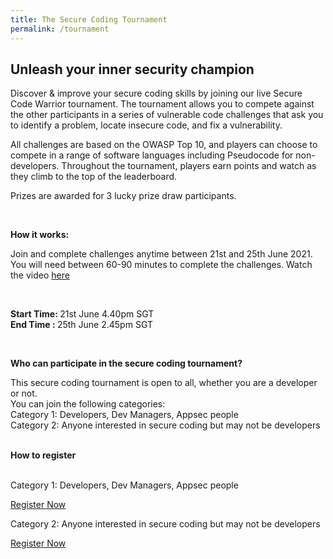 ```yaml
---
title: The Secure Coding Tournament
permalink: /tournament
---
```


<h2>Unleash your inner security champion</h2>
<p>Discover & improve your secure coding skills by joining our live Secure Code Warrior tournament. The tournament allows you to compete against the other participants in a series of vulnerable code challenges that ask you to identify a problem, locate insecure code, and fix a vulnerability.</p>
<p>All challenges are based on the OWASP Top 10, and players can choose to compete in a range of software languages including Pseudocode for non-developers. Throughout the tournament, players earn points and watch as they climb to the top of the leaderboard. </p>
<p>Prizes are awarded for 3 lucky prize draw participants. </p><br>
<p><strong>How it works:</strong></p>
<p>Join and complete challenges anytime between 21st and 25th June 2021. You will need between 60-90 minutes to complete the challenges.
  Watch the video <a href="https://www.youtube.com/watch?v=G4eNo9ZJ8oQ&t=16s "> here </a>
</p><br>
<p> <strong> Start Time: </strong>21st June 4.40pm SGT<br>
  <strong> End Time :  </strong> 25th June 2.45pm SGT
</p><br>
<p><strong>Who can participate in the secure coding tournament?</strong></p>
<p>This secure coding tournament is open to all, whether you are a developer or not. <br>
You can join the following categories:<br>
Category 1: Developers, Dev Managers, Appsec people<br>
Category 2: Anyone interested in secure coding but may not be developers
</p>
<br>
<strong>How to register</strong>
<br><br>

Category 1: Developers, Dev Managers, Appsec people

<a href="https://portal.securecodewarrior.com/#/tournaments/list?tournamentId=60be2be1e451f30090e64000 ">Register Now</a>

Category 2: Anyone interested in secure coding but may not be developers

<a href="https://portal.securecodewarrior.com/#/tournaments/list?tournamentId=60be2c839de63900907c6f79 ">Register Now</a>



